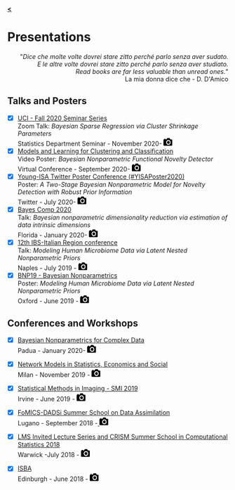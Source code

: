 [**<**](/index)

# Presentations

<div style="text-align: right"> <p>&quot;<em>Dice che molte volte dovrei stare zitto perché parlo senza aver sudato.<br>
E le altre volte dovrei stare zitto perché parlo senza aver studiato.<br> Read books are far less valuable than unread ones.</em>&quot; <br> La mia donna dice che - D. D'Amico</p>
</div>


## Talks and Posters
- [x] [UCI - Fall 2020 Seminar Series](https://www.stat.uci.edu/seminar-series/)   
      Zoom Talk: *Bayesian Sparse Regression via Cluster Shrinkage Parameters*   
      Statistics Department Seminar - November 2020- [ <img  width="20" height="20" src="/images/cam3.png"> ](/pages/UCIseminar)  
- [x] [Models and Learning for Clustering and Classification](http://mbc2.unict.it/)   
      Video Poster: *Bayesian Nonparametric Functional Novelty Detector*   
      Virtual Conference - September 2020- [ <img  width="20" height="20" src="/images/cam3.png"> ](/pages/MBC2)  
- [x] [Young-ISA Twitter Poster Conference (#YISAPoster2020)](https://young-istat.github.io/events/posts/2020-07-15-poster-conference-2020)  
      Poster: *A Two-Stage Bayesian Nonparametric Model for Novelty Detection with Robust Prior Information*  
      Twitter - July 2020- [ <img  width="20" height="20" src="/images/cam3.png"> ](/pages/YisaPoster)  
- [x] [Bayes Comp 2020](http://users.stat.ufl.edu/~jhobert/BayesComp2020/Conf_Website)  
      Talk: *Bayesian nonparametric dimensionality reduction via estimation of data intrinsic dimensions*  
      Florida - January 2020- [ <img  width="20" height="20" src="/images/cam3.png"> ](/pages/FLO)  
- [x] [12th IBS-Italian Region conference](https://ibs-italy.org/?page_id=922&lang=en)  
      Talk: *Modeling Human Microbiome Data via Latent Nested Nonparametric Priors*  
      Naples - July 2019 - [ <img  width="20" height="20" src="/images/cam3.png"> ](/pages/Naples)  
- [x] [BNP19 - Bayesian Nonparametrics](https://www.stats.ox.ac.uk/bnp12/)  
       Poster: *Modeling Human Microbiome Data via Latent Nested Nonparametric Priors*   
       Oxford - June 2019 - [ <img  width="20" height="20" src="/images/cam3.png"> ](/pages/ox) 

## Conferences and Workshops
- [x] [Bayesian Nonparametrics for Complex Data](http://bnp4cd.stat.unipd.it/workshop.html)  
      Padua - January 2020- [ <img  width="20" height="20" src="/images/cam3.png"> ](/pages/PAD)
- [x] [Network Models in Statistics, Economics and Social](https://www.eventbrite.it/e/network-models-in-statistics-economics-and-social-registration-59152695304)  
      Milan - November 2019 - [ <img  width="20" height="20" src="/images/cam3.png"> ](/pages/catto)
- [x] [Statistical Methods in Imaging - SMI 2019](https://sites.uci.edu/smi2019/)  
      Irvine - June 2019 - [ <img  width="20" height="20" src="/images/cam3.png"> ](/pages/SMI19)
- [x] [FoMICS-DADSi Summer School on Data Assimilation](https://www.ics.usi.ch/index.php/news/285-fomics-dadsi-summer-school-on-data-assimilation)  
      Lugano - September 2018 -[ <img  width="20" height="20" src="/images/cam3.png"> ](/pages/lug)
- [x] [LMS Invited Lecture Series and CRISM Summer School in Computational Statistics 2018](https://warwick.ac.uk/fac/sci/statistics/crism/workshops/lms2018/)   
      Warwick -July 2018 - [ <img  width="20" height="20" src="/images/cam3.png"> ](/pages/Warwick18)
- [x] [ISBA](https://bayesian.org/isba2018/)  
      Edinburgh - June 2018 - [ <img  width="20" height="20" src="/images/cam3.png"> ](/pages/ISBA)

